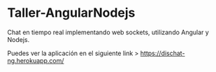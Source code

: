 # Taller-AngularNodejs

Chat en tiempo real implementando web sockets, utilizando Angular y Nodejs.

Puedes ver la aplicación en el siguiente link > https://dischat-ng.herokuapp.com/
